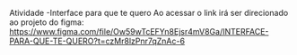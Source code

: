 Atividade -Interface para que te quero
Ao acessar o link irá ser direcionado ao projeto do figma:
https://www.figma.com/file/Ow59wTcEFYn8Ejsr4mV8Ga/INTERFACE-PARA-QUE-TE-QUERO?t=czMr8lzPnr7qZnAc-6
